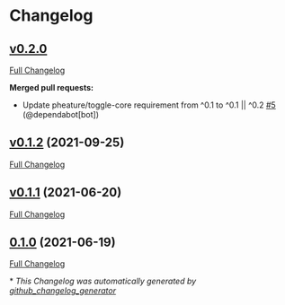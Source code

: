 # Changelog

## [v0.2.0](https://github.com/pheature-flags/php-sdk/tree/0.2.0)

[Full Changelog](https://github.com/pheature-flags/php-sdk/compare/v0.1.2...0.2.0)

**Merged pull requests:**

- Update pheature/toggle-core requirement from ^0.1 to ^0.1 || ^0.2 [\#5](https://github.com/pheature-flags/php-sdk/pull/5) (@dependabot[bot])

## [v0.1.2](https://github.com/pheature-flags/php-sdk/tree/v0.1.2) (2021-09-25)

[Full Changelog](https://github.com/pheature-flags/php-sdk/compare/v0.1.1...v0.1.2)

## [v0.1.1](https://github.com/pheature-flags/php-sdk/tree/v0.1.1) (2021-06-20)

[Full Changelog](https://github.com/pheature-flags/php-sdk/compare/0.1.0...v0.1.1)

## [0.1.0](https://github.com/pheature-flags/php-sdk/tree/0.1.0) (2021-06-19)

[Full Changelog](https://github.com/pheature-flags/php-sdk/compare/4efde1b91949256bf8d3b3baf7546150ddcc0e90...0.1.0)



\* *This Changelog was automatically generated by [github_changelog_generator](https://github.com/github-changelog-generator/github-changelog-generator)*
